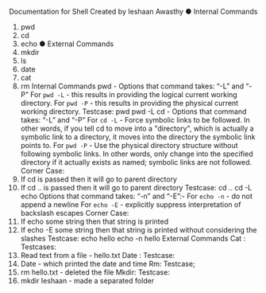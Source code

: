 Documentation for Shell 
Created by Ieshaan Awasthy
● Internal Commands 
1. pwd 
2. cd 
3. echo 
● External Commands 
1. mkdir 
2. ls 
3. date 
4. cat 
5. rm 
Internal Commands 
pwd - 
Options that command takes: “-L” and “-P” 
For ``pwd -L`` - this results in providing the logical current working directory. For ``pwd -P`` - this results in providing the physical current working directory. 
Testcase: 
pwd 
pwd -L 
cd - 
Options that command takes: “-L” and “-P” 
For ``cd -L`` - Force symbolic links to be followed. In other words, if you tell cd to move into a "directory", which is actually a symbolic link to a directory, it moves into the directory the symbolic link points to. 
For ``pwd -P`` - Use the physical directory structure without following symbolic links. In other words, only change into the specified directory if it actually exists as named; symbolic links are not followed. 
Corner Case: 
1. If cd is passed then it will go to parent directory 
2. If cd .. is passed then it will go to parent directory 
Testcase: 
cd .. 
cd -L
echo 
Options that command takes: “-n” and “-E”:- 
For ``echo -n`` - do not append a newline 
For ``echo -E`` - explicitly suppress interpretation of backslash escapes 
Corner Case: 
1. If echo some string then that string is printed 
2. If echo -E some string then that string is printed without considering the slashes 
Testcase: 
echo hello 
echo -n hello 
External Commands 
Cat : 
Testcases: 
1. Read text from a file - hello.txt 
Date : 
Testcase: 
1. Date - which printed the date and time 
Rm: 
Testcase; 
1. rm hello.txt - deleted the file 
Mkdir: 
Testcase: 
1. mkdir Ieshaan - made a separated folder 

